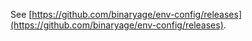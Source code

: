 See [https://github.com/binaryage/env-config/releases](https://github.com/binaryage/env-config/releases).
